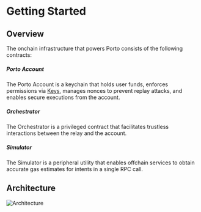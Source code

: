 # Getting Started
## Overview 

The onchain infrastructure that powers Porto consists of the following contracts:

##### Porto Account
The Porto Account is a keychain that holds user funds, enforces permissions via [Keys](#key), manages nonces to prevent replay attacks, and enables secure executions from the account.

##### Orchestrator
The Orchestrator is a privileged contract that facilitates trustless interactions between the relay and the account.

##### Simulator
The Simulator is a peripheral utility that enables offchain services to obtain accurate gas estimates for intents in a single RPC call.

## Architecture
![Architecture](/architecture.png)